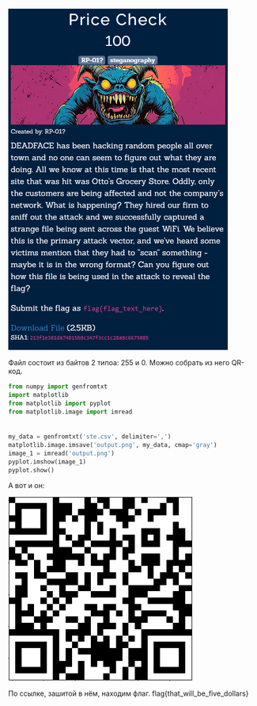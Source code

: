 ![img.png](img.png)

Файл состоит из байтов 2 типоа: 255 и 0. Можно собрать из него
QR-код. 

```python
from numpy import genfromtxt
import matplotlib
from matplotlib import pyplot
from matplotlib.image import imread


my_data = genfromtxt('ste.csv', delimiter=',')
matplotlib.image.imsave('output.png', my_data, cmap='gray')
image_1 = imread('output.png')
pyplot.imshow(image_1)
pyplot.show()
```
А вот и он:

![img_1.png](img_1.png)

По ссылке, зашитой в нём, находим флаг.
flag{that_will_be_five_dollars}